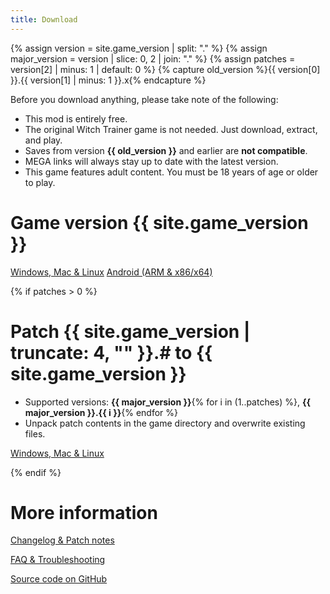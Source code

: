 ```yaml
---
title: Download
---
```

{% assign version = site.game_version | split: "." %}
{% assign major_version = version | slice: 0, 2 | join: "." %}
{% assign patches = version[2] | minus: 1 | default: 0 %}
{% capture old_version %}{{ version[0] }}.{{ version[1] | minus: 1 }}.x{% endcapture %}

Before you download anything, please take note of the following:
- This mod is entirely free.
- The original Witch Trainer game is not needed. Just download, extract, and play.
- Saves from version **{{ old_version }}** and earlier are **not compatible**.
- MEGA links will always stay up to date with the latest version.
- This game features adult content. You must be 18 years of age or older to play.

# Game version {{ site.game_version }}

<a href="https://mega.nz/#F!d4ABCKjb!8dtunG_y3kLNsyuBpEZfDA" class="btn">Windows, Mac & Linux</a>
<a href="https://mega.nz/#F!VgIhXaZS!42Db1y1xNO-fLOUSCb8e7w" class="btn">Android (ARM & x86/x64)</a>

{% if patches > 0 %}

# Patch {{ site.game_version | truncate: 4, "" }}.# to {{ site.game_version }}

- Supported versions: **{{ major_version }}**{% for i in (1..patches) %}, **{{ major_version }}.{{ i }}**{% endfor %}
- Unpack patch contents in the game directory and overwrite existing files.

<a href="https://mega.nz/file/koYGDY4Q#NGSN08_WVIRFT9ii7817D4QTPXNOPj6MV9xIIvaGKw8" class="btn">Windows, Mac & Linux</a>

{% endif %}

# More information

[Changelog & Patch notes](https://docs.google.com/document/u/2/d/e/2PACX-1vReRMkJg-CgAkLS19jUcSmMG2xwuWCLc9qlU9Z2_OAFADYJxiGXkwh7UCOoBifxvS7hsXK6Q4Larl2-/pub)

[FAQ & Troubleshooting](https://github.com/SilverStudioGames/WT-Silver/wiki/Help)

[Source code on GitHub](https://github.com/SilverStudioGames/WT-Silver)
